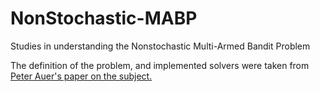 # NonStochastic-MABP
Studies in understanding the Nonstochastic Multi-Armed Bandit Problem

The definition of the problem, and implemented solvers were taken from [Peter Auer's paper on the subject.](http://rob.schapire.net/papers/AuerCeFrSc01.pdf)
